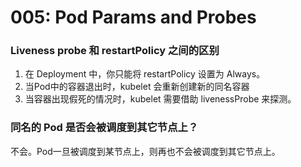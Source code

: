 # 005: Pod Params and Probes

### Liveness probe 和 restartPolicy 之间的区别

1. 在 Deployment 中，你只能将 restartPolicy 设置为 Always。
2. 当Pod中的容器退出时，kubelet 会重新创建新的同名容器
3. 当容器出现假死的情况时，kubelet 需要借助 livenessProbe 来探测。

### 同名的 Pod 是否会被调度到其它节点上？

不会。Pod一旦被调度到某节点上，则再也不会被调度到其它节点上。



